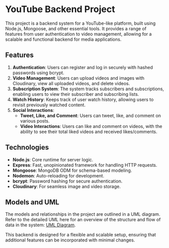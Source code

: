 # YouTube Backend Project

This project is a backend system for a YouTube-like platform, built using Node.js, Mongoose, and other essential tools. It provides a range of features from user authentication to video management, allowing for a scalable and functional backend for media applications.

## Features

1. **Authentication**: Users can register and log in securely with hashed passwords using bcrypt.
2. **Video Management**: Users can upload videos and images with Cloudinary, view all uploaded videos, and delete videos.
3. **Subscription System**: The system tracks subscribers and subscriptions, enabling users to view their subscriber and subscribing lists.
4. **Watch History**: Keeps track of user watch history, allowing users to revisit previously watched content.
5. **Social Interactions**:
   - **Tweet, Like, and Comment**: Users can tweet, like, and comment on various posts.
   - **Video Interactions**: Users can like and comment on videos, with the ability to see their total liked videos and received likes/comments.

## Technologies

- **Node.js**: Core runtime for server logic.
- **Express**: Fast, unopinionated framework for handling HTTP requests.
- **Mongoose**: MongoDB ODM for schema-based modeling.
- **Nodemon**: Auto-reloading for development.
- **bcrypt**: Password hashing for secure authentication.
- **Cloudinary**: For seamless image and video storage.

## Models and UML

The models and relationships in the project are outlined in a UML diagram. Refer to the detailed UML here for an overview of the structure and flow of data in the system: [UML Diagram](https://app.eraser.io/workspace/xiX5ImgAYYaRPFxqcEdD?origin=share).

This backend is designed for a flexible and scalable setup, ensuring that additional features can be incorporated with minimal changes.
